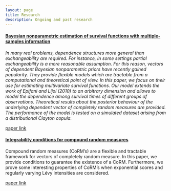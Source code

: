 ```yaml
---
layout: page
title: Research
description: Ongoing and past research
---
```




#### <u>Bayesian nonparametric estimation of survival functions with multiple-samples information</u>
*In many real problems, dependence structures more general than exchangeability are required. For instance, in some settings partial exchangeability is a more reasonable assumption. For this reason, vectors of dependent Bayesian nonparametric priors have recently gained popularity. They provide flexible models which are tractable from a computational and theoretical point of view. In this paper, we focus on their use for estimating multivariate survival functions. Our model extends the work of Epifani and Lijoi (2010) to an arbitrary dimension and allows to model the dependence among survival times of different groups of observations. Theoretical results about the posterior behaviour of the underlying dependent vector of completely random measures are provided. The performance of the model is tested on a simulated dataset arising from a distributional Clayton copula.*

[paper link](https://projecteuclid.org/download/pdfview_1/euclid.ejs/1525334453)

#### <u>Integrability conditions for compound random measures</u>
Compound random measures (CoRM’s) are a flexible and tractable framework for vectors of completely random measure. In this paper, we provide conditions to guarantee the existence of a CoRM. Furthermore, we prove some interesting properties of CoRM’s when exponential scores and regularly varying Lévy intensities are considered.

[paper link](https://www.sciencedirect.com/science/article/abs/pii/S0167715217303516)

<!-- Note: this is how to write a comment in HTML. Everything in here won't show up on your webpage.-->

<!--
To increase the size of the title, use fewer # in front of the paper title.
To decrease the size of the title, use more #.
To remove the italics, remove the * before and after the description
To remove the underline from the title, remove the <u> tags (<u> and </u>)
-->
